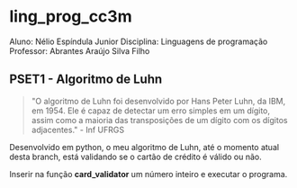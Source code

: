 # ling_prog_cc3m

Aluno: Nélio Espíndula Junior
Disciplina: Linguagens de programação
Professor: Abrantes Araújo Silva Filho

## PSET1 - Algoritmo de Luhn

> "O algoritmo de Luhn foi desenvolvido por Hans Peter Luhn, da IBM, em 1954. Ele é capaz de detectar um erro simples em um dígito, assim como a maioria das transposições de um dígito com os dígitos adjacentes." - Inf UFRGS

Desenvolvido em python, o meu algoritmo de Luhn, até o momento atual desta branch, está validando se o cartão de crédito é válido ou não.

Inserir na função **card_validator** um número inteiro e executar o programa.